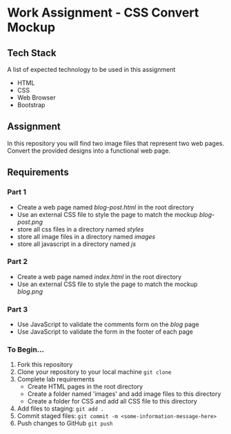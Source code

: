 # Work Assignment - CSS Convert Mockup

## Tech Stack
A list of expected technology to be used in this assignment

* HTML
* CSS
* Web Browser
* Bootstrap

## Assignment
In this repository you will find two image files that represent two web pages. Convert the provided designs into a functional web page.

## Requirements

### Part 1

* Create a web page named *blog-post.html* in the root directory
* Use an external CSS file to style the page to match the mockup *blog-post.png*
* store all css files in a directory named *styles*
* store all image files in a directory named *images*
* store all javascript in a directory named *js*

### Part 2

* Create a web page named *index.html* in the root directory
* Use an external CSS file to style the page to match the mockup *blog.png*

### Part 3

* Use JavaScript to validate the comments form on the *blog* page
* Use JavaScript to validate the form in the footer of each page

### To Begin...

1. Fork this repository
2. Clone your repository to your local machine `git clone`
3. Complete lab requirements
	* Create HTML pages in the root directory
	* Create a folder named 'images' and add image files to this directory
	* Create a folder for CSS and add all CSS file to this directory
4. Add files to staging: `git add .`
5. Commit staged files: `git commit -m <some-information-message-here>`
6. Push changes to GitHub `git push`
